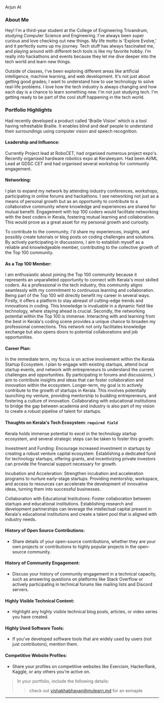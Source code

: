 Arjun AI

### About Me

Hey! I'm a third-year student at the College of Engineering Trivandrum, studying Computer Science and Engineering. I've always been super curious and love checking out new things. My life motto is 'Explore Evolve,' and it perfectly sums up my journey.
Tech stuff has always fascinated me, and playing around with different tech tools is like my favorite hobby. I'm really into hackathons and events because they let me dive deeper into the tech world and learn new things.

Outside of classes, I've been exploring different areas like artificial intelligence, machine learning, and web development. It's not just about getting good grades; I want to understand how to use technology to solve real-life problems.
I love how the tech industry is always changing and how each day is a chance to learn something new. I'm not just studying tech. I'm getting ready to be part of the cool stuff happening in the tech world.

### Portfolio Highlights
Had recently developed a product called 'Braille Vision' which is a tool having refreshable Braille. It enables blind and deaf people to understand their surroundings using computer vision and speech recognition.



#### Leadership and Influence: 

Currently Project lead at RoboCET, had organised numerous project expo's. Recently organised hardware robotics expo at Keraleeyam.
Had been AI/ML Lead at GDSC CET and had organised several workshop for community engagement.

#### Networking: 

 I plan to expand my network by attending industry conferences, workshops, participating in online forums and hackathons. I see networking not just as a means of personal growth but as an opportunity to contribute to a collaborative community where knowledge and experiences are shared for mutual benefit.
Engagement with top 100 coders would facilitate networking with the best coders in Kerala, fostering mutual learning and collaboration. This would prove as a great asset for my personal growth and curiosity.

To contribute to the community, I'd share my experiences, insights, and possibly create tutorials or blog posts on coding challenges and solutions. By actively participating in discussions, I aim to establish myself as a reliable and knowledgeable member, contributing to the collective growth of the Top 100 community.


#### As a Top 100 Member: 

I am enthusiastic about joining the Top 100 community because it represents an unparalleled opportunity to connect with Kerala's most skilled coders. As a professional in the tech industry, this community aligns seamlessly with my commitment to continuous learning and collaboration.
Being part of the Top 100 will directly benefit my career in several ways. Firstly, it offers a platform to stay abreast of cutting-edge trends and innovations in coding. This knowledge is invaluable in a dynamic field like technology, where staying ahead is crucial.
Secondly, the networking potential within the Top 100 is immense. Interacting with and learning from the best in Kerala's coding scene provides a unique chance to broaden my professional connections. This network not only facilitates knowledge exchange but also opens doors to potential collaborations and job opportunities.

#### Career Plan: 

In the immediate term, my focus is on active involvement within the Kerala Startup Ecosystem. I plan to engage with existing startups, attend local startup events, and network with entrepreneurs to understand the current challenges and opportunities. By participating in forums and discussions, I aim to contribute insights and ideas that can foster collaboration and innovation within the ecosystem.
Longer-term, my goal is to actively contribute to the growth of startups in Kerala. This involves potentially launching my venture, providing mentorship to budding entrepreneurs, and fostering a culture of innovation. Collaborating with educational institutions to bridge the gap between academia and industry is also part of my vision to create a robust pipeline of talent for startups.

#### Thoughts on Kerala's Tech Ecosystem: `required field`

Kerala holds immense potential to excel in the technology startup ecosystem, and several strategic steps can be taken to foster this growth:

Investment and Funding: Encourage increased investment in startups by creating a robust venture capital ecosystem. Establishing a dedicated fund for technology startups, offering grants, and incentivizing private investors can provide the financial support necessary for growth.

Incubation and Acceleration: Strengthen incubation and acceleration programs to nurture early-stage startups. Providing mentorship, workspace, and access to resources can accelerate the development of innovative ideas, turning them into successful businesses.

Collaboration with Educational Institutions: Foster collaboration between startups and educational institutions. Establishing research and development partnerships can leverage the intellectual capital present in Kerala's educational institutions and create a talent pool that is aligned with industry needs.


#### History of Open Source Contributions:

- Share details of your open-source contributions, whether they are your own projects or contributions to highly popular projects in the open-source community.

#### History of Community Engagement:

-  Discuss your history of community engagement in a technical capacity, such as answering questions on platforms like Stack Overflow or actively participating in technical forums like mailing lists and Discord servers.

#### Highly Visible Technical Content:

- Highlight any highly visible technical blog posts, articles, or video series you have created.

#### Highly Used Software Tools:

- If you've developed software tools that are widely used by users (not just contributors), mention them.

#### Competitive Website Profiles:

- Share your profiles on competitive websites like Exercism, HackerRank, Kaggle, or any others you're active on.



> In your portfolio, include the following details:
>> check out [vishakhabhayan@mulearn.md](./profile/vishakhabhayan@mulearn.md) for an exmaple

---

